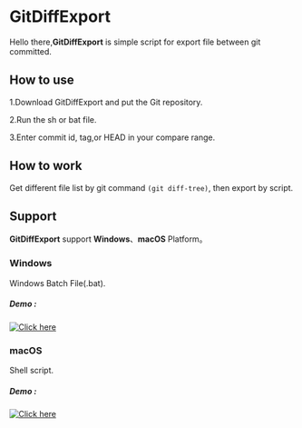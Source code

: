 # GitDiffExport

Hello there,**GitDiffExport** is simple script for export file between git committed.

## How to use
1.Download GitDiffExport and put the Git repository.

2.Run the sh or bat file.

3.Enter commit id, tag,or HEAD in your compare range.

## How to work

Get different file list by git command `(git diff-tree)`,
then export by script.

## Support
**GitDiffExport** support **Windows**、**macOS** Platform。


### Windows
Windows Batch File(.bat).

##### Demo :
[![Click here](https://img.youtube.com/vi/AlbaHkC08W4/0.jpg)](https://www.youtube.com/watch?v=AlbaHkC08W4)

### macOS
Shell script.
##### Demo :
 [![Click here](https://img.youtube.com/vi/G7_y0-CeRk8/0.jpg)](https://www.youtube.com/watch?v=G7_y0-CeRk8)